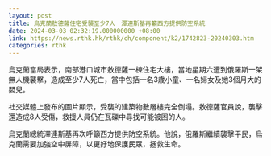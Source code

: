 ```yaml
---
layout: post
title: 烏克蘭敖德薩住宅受襲至少7人　澤連斯基再籲西方提供防空系統
date: 2024-03-03 02:32:19.000000000 +08:00
link: https://news.rthk.hk/rthk/ch/component/k2/1742823-20240303.htm
categories: rthk
---
```


烏克蘭當局表示，南部港口城市敖德薩一棟住宅大樓，當地星期六遭到俄羅斯一架無人機襲擊，造成至少7人死亡，當中包括一名3歲小童、一名婦女及她3個月大的嬰兒。

社交媒體上發布的圖片顯示，受襲的建築物數層樓完全倒塌。敖德薩官員說，襲擊還造成8人受傷，救援人員仍在瓦礫中尋找可能被困的人。

烏克蘭總統澤連斯基再次呼籲西方提供防空系統。他說，俄羅斯繼續襲擊平民，烏克蘭需要加強空中屏障，以更好地保護民眾，拯救生命。
